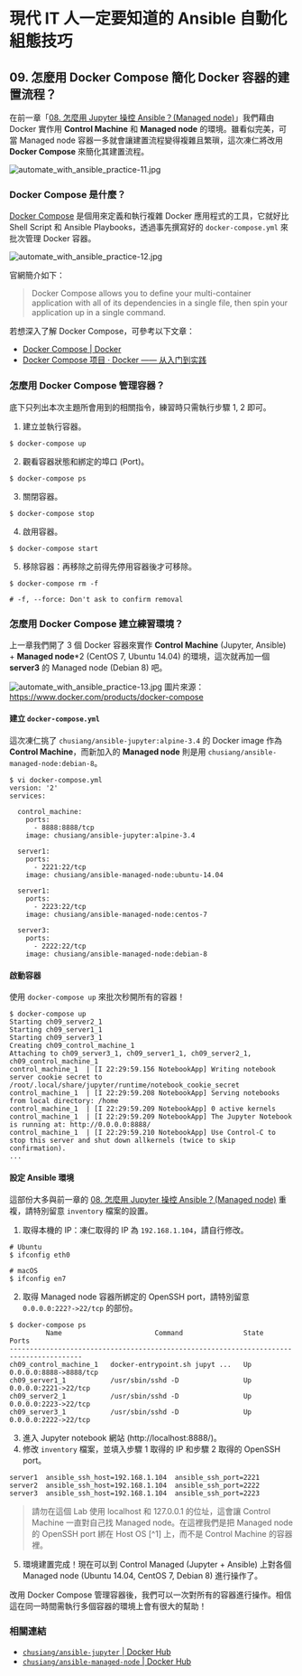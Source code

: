 # 現代 IT 人一定要知道的 Ansible 自動化組態技巧

## 09. 怎麼用 Docker Compose 簡化 Docker 容器的建置流程？

在前一章「[08. 怎麼用 Jupyter 操控 Ansible？(Managed node)](08.how-to-practive-ansible-with-jupyter2.md)」我們藉由 Docker 實作用 **Control Machine** 和 **Managed node** 的環境。雖看似完美，可當 Managed node 容器一多就會讓建置流程變得複雜且繁瑣，這次凍仁將改用 **Docker Compose** 來簡化其建置流程。


![automate_with_ansible_practice-11.jpg](imgs/automate_with_ansible_practice-11.jpg)


### Docker Compose 是什麼？

[Docker Compose][docker_compose_official] 是個用來定義和執行複雜 Docker 應用程式的工具，它就好比 Shell Script 和 Ansible Playbooks，透過事先撰寫好的 `docker-compose.yml` 來批次管理 Docker 容器。

![automate_with_ansible_practice-12.jpg](imgs/automate_with_ansible_practice-12.jpg)

官網簡介如下：

> Docker Compose allows you to define your multi-container application with all of its dependencies in a single file, then spin your application up in a single command. 

若想深入了解 Docker Compose，可參考以下文章：

- [Docker Compose \| Docker][docker_compose_doc]
- [Docker Compose 项目 · Docker —— 从入门到实践][docker_compose_practice] 

[docker_compose_official]: https://www.docker.com/products/docker-compose
[docker_compose_doc]: https://docs.docker.com/compose/
[docker_compose_practice]: https://yeasy.gitbooks.io/docker_practice/content/compose/


### 怎麼用 Docker Compose 管理容器？

底下只列出本次主題所會用到的相關指令，練習時只需執行步驟 1, 2 即可。

1. 建立並執行容器。

  ```
  $ docker-compose up
  ```

2. 觀看容器狀態和綁定的埠口 (Port)。

  ```
  $ docker-compose ps
  ```

3. 關閉容器。

  ```
  $ docker-compose stop
  ```

4. 啟用容器。

  ```
  $ docker-compose start
  ```

5. 移除容器：再移除之前得先停用容器後才可移除。

  ```
  $ docker-compose rm -f

  # -f, --force: Don't ask to confirm removal
  ```

### 怎麼用 Docker Compose 建立練習環境？

上一章我們開了 3 個 Docker 容器來實作 **Control Machine** (Jupyter, Ansible) + **Managed node***2 (CentOS 7, Ubuntu 14.04) 的環境，這次就再加一個 **server3** 的 Managed node (Debian 8) 吧。

![automate_with_ansible_practice-13.jpg](imgs/automate_with_ansible_practice-13.jpg)
圖片來源： https://www.docker.com/products/docker-compose


#### 建立 `docker-compose.yml`

這次凍仁挑了 `chusiang/ansible-jupyter:alpine-3.4` 的 Docker image 作為 **Control Machine**，而新加入的 **Managed node** 則是用 `chusiang/ansible-managed-node:debian-8`。


```
$ vi docker-compose.yml
version: '2'
services:

  control_machine:
    ports:
      - 8888:8888/tcp
    image: chusiang/ansible-jupyter:alpine-3.4

  server1:
    ports:
      - 2221:22/tcp
    image: chusiang/ansible-managed-node:ubuntu-14.04

  server1:
    ports:
      - 2223:22/tcp
    image: chusiang/ansible-managed-node:centos-7

  server3:
    ports:
      - 2222:22/tcp
    image: chusiang/ansible-managed-node:debian-8
```

#### 啟動容器

使用 `docker-compose up` 來批次秒開所有的容器！

```
$ docker-compose up
Starting ch09_server2_1
Starting ch09_server1_1
Starting ch09_server3_1
Creating ch09_control_machine_1
Attaching to ch09_server3_1, ch09_server1_1, ch09_server2_1, ch09_control_machine_1
control_machine_1  | [I 22:29:59.156 NotebookApp] Writing notebook server cookie secret to /root/.local/share/jupyter/runtime/notebook_cookie_secret
control_machine_1  | [I 22:29:59.208 NotebookApp] Serving notebooks from local directory: /home
control_machine_1  | [I 22:29:59.209 NotebookApp] 0 active kernels
control_machine_1  | [I 22:29:59.209 NotebookApp] The Jupyter Notebook is running at: http://0.0.0.0:8888/
control_machine_1  | [I 22:29:59.210 NotebookApp] Use Control-C to stop this server and shut down allkernels (twice to skip confirmation).
...
```

#### 設定 Ansible 環境

這部份大多與前一章的 [08. 怎麼用 Jupyter 操控 Ansible？(Managed node)](08.how-to-practive-ansible-with-jupyter2.md) 重複，請特別留意 `inventory` 檔案的設置。


1. 取得本機的 IP：凍仁取得的 IP 為 `192.168.1.104`，請自行修改。

  ```
  # Ubuntu
  $ ifconfig eth0

  # macOS
  $ ifconfig en7
  ```

2. 取得 Managed node 容器所綁定的 OpenSSH port，請特別留意 `0.0.0.0:222?->22/tcp` 的部份。

  ```
  $ docker-compose ps
           Name                       Command               State           Ports
  ----------------------------------------------------------------------------------------
  ch09_control_machine_1   docker-entrypoint.sh jupyt ...   Up      0.0.0.0:8888->8888/tcp
  ch09_server1_1           /usr/sbin/sshd -D                Up      0.0.0.0:2221->22/tcp
  ch09_server2_1           /usr/sbin/sshd -D                Up      0.0.0.0:2223->22/tcp
  ch09_server3_1           /usr/sbin/sshd -D                Up      0.0.0.0:2222->22/tcp
  ```

3. 進入 Jupyter notebook 網站 (http://localhost:8888/)。
4. 修改 `inventory` 檔案，並填入步驟 1 取得的 IP 和步驟 2 取得的 OpenSSH port。

  ```
  server1  ansible_ssh_host=192.168.1.104  ansible_ssh_port=2221
  server2  ansible_ssh_host=192.168.1.104  ansible_ssh_port=2222
  server3  ansible_ssh_host=192.168.1.104  ansible_ssh_port=2223
  ```

  > 請勿在這個 Lab 使用 localhost 和 127.0.0.1 的位址，這會讓 Control Machine 一直對自己找 Managed node。在這裡我們是把 Managed node 的 OpenSSH port 綁在 Host OS [^1] 上，而不是 Control Machine 的容器裡。

5. 環境建置完成！現在可以到 Control Managed (Jupyter + Ansible) 上對各個 Managed node (Ubuntu 14.04, CentOS 7, Debian 8) 進行操作了。

改用 Docker Compose 管理容器後，我們可以一次對所有的容器進行操作。相信這在同一時間需執行多個容器的環境上會有很大的幫助！


### 相關連結

- [`chusiang/ansible-jupyter` | Docker Hub][ansible_jupyter]
- [`chusiang/ansible-managed-node` | Docker Hub][ansible_managed_node]

[ansible_jupyter]: https://hub.docker.com/r/chusiang/ansible-jupyter/
[ansible_managed_node]: https://hub.docker.com/r/chusiang/ansible-managed-node/
